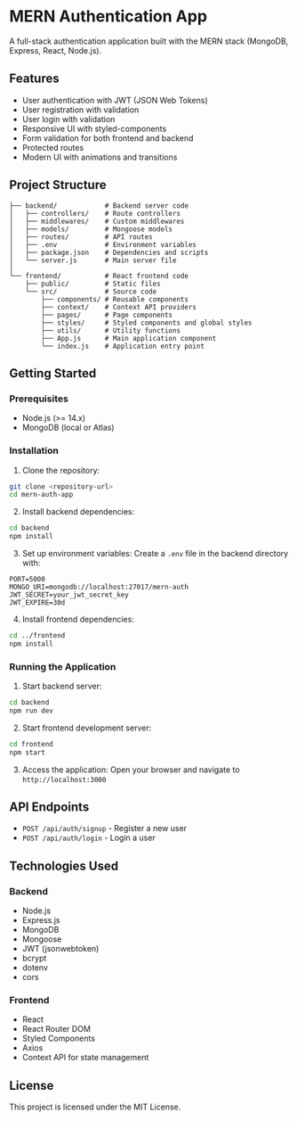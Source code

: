 # MERN Authentication App

A full-stack authentication application built with the MERN stack (MongoDB, Express, React, Node.js).

## Features

- User authentication with JWT (JSON Web Tokens)
- User registration with validation
- User login with validation
- Responsive UI with styled-components
- Form validation for both frontend and backend
- Protected routes
- Modern UI with animations and transitions

## Project Structure

```
├── backend/            # Backend server code
│   ├── controllers/    # Route controllers
│   ├── middlewares/    # Custom middlewares
│   ├── models/         # Mongoose models
│   ├── routes/         # API routes
│   ├── .env            # Environment variables
│   ├── package.json    # Dependencies and scripts
│   └── server.js       # Main server file
│
└── frontend/           # React frontend code
    ├── public/         # Static files
    └── src/            # Source code
        ├── components/ # Reusable components
        ├── context/    # Context API providers
        ├── pages/      # Page components
        ├── styles/     # Styled components and global styles
        ├── utils/      # Utility functions
        ├── App.js      # Main application component
        └── index.js    # Application entry point
```

## Getting Started

### Prerequisites

- Node.js (>= 14.x)
- MongoDB (local or Atlas)

### Installation

1. Clone the repository:

```bash
git clone <repository-url>
cd mern-auth-app
```

2. Install backend dependencies:

```bash
cd backend
npm install
```

3. Set up environment variables:
   Create a `.env` file in the backend directory with:

```
PORT=5000
MONGO_URI=mongodb://localhost:27017/mern-auth
JWT_SECRET=your_jwt_secret_key
JWT_EXPIRE=30d
```

4. Install frontend dependencies:

```bash
cd ../frontend
npm install
```

### Running the Application

1. Start backend server:

```bash
cd backend
npm run dev
```

2. Start frontend development server:

```bash
cd frontend
npm start
```

3. Access the application:
   Open your browser and navigate to `http://localhost:3000`

## API Endpoints

- `POST /api/auth/signup` - Register a new user
- `POST /api/auth/login` - Login a user

## Technologies Used

### Backend

- Node.js
- Express.js
- MongoDB
- Mongoose
- JWT (jsonwebtoken)
- bcrypt
- dotenv
- cors

### Frontend

- React
- React Router DOM
- Styled Components
- Axios
- Context API for state management

## License

This project is licensed under the MIT License.
